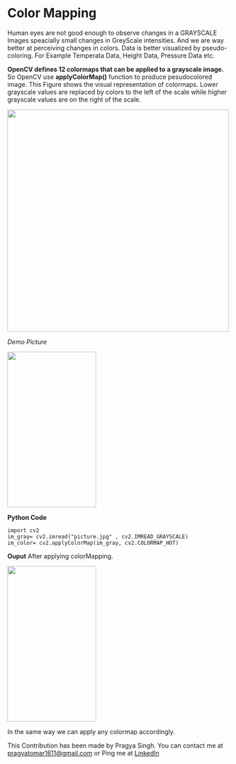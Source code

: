 # Color Mapping
Human eyes are not good enough to observe changes in a GRAYSCALE Images speacially small changes in GreyScale intensities. And we are way better at perceiving changes in colors.
Data is better visualized by pseudo-coloring. For Example Temperata Data, Height Data, Pressure Data etc.

**OpenCV defines 12 colormaps that can be applied to a grayscale image.**
So OpenCV use **applyColorMap()** function to produce pesudocolored image.
This Figure shows the visual representation of colormaps. Lower grayscale values are replaced by colors to the left of the scale while higher grayscale values are on the right of the scale.

<img src="https://user-images.githubusercontent.com/64967140/93757182-eee10280-fc23-11ea-9619-3d72f0d1172b.jpg" width="500" height="500" />

*Demo Picture*

<img src="https://user-images.githubusercontent.com/64967140/93757345-36678e80-fc24-11ea-9f4a-63b14410b9aa.jpg" width="200" height="350" />

**Python Code**
```
import cv2
im_gray= cv2.imread("picture.jpg" , cv2.IMREAD_GRAYSCALE)
im_color= cv2.applyColorMap(im_gray, cv2.COLORMAP_HOT)

```

**Ouput** After applying colorMapping.

<img src="https://user-images.githubusercontent.com/64967140/93757655-c86f9700-fc24-11ea-9bf9-bdc341706bd7.jpg" width="200" height="350" />

In the same way we can apply any colormap accordingly.

This Contribution has been made by Pragya Singh.
You can contact me at pragyatomar1611@gmail.com or Ping me at [Linkedln](https://www.linkedin.com/in/pragya-singh-01122017a/)
